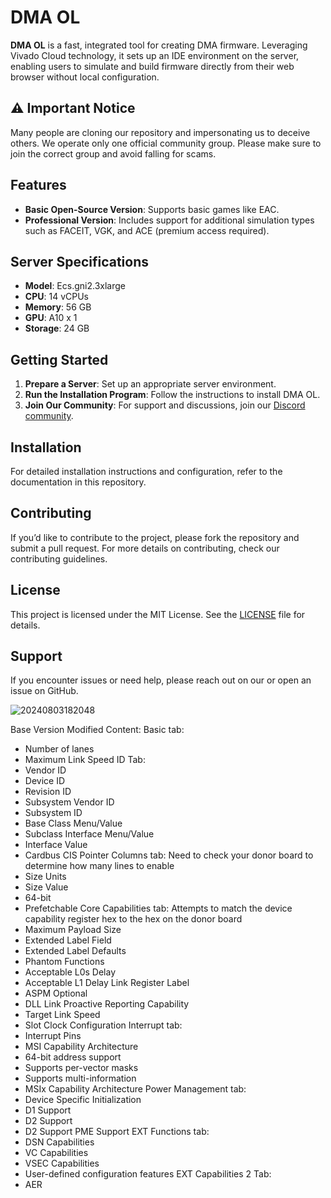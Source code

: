 # DMA OL

**DMA OL** is a fast, integrated tool for creating DMA firmware. Leveraging Vivado Cloud technology, it sets up an IDE environment on the server, enabling users to simulate and build firmware directly from their web browser without local configuration.
## ⚠️ Important Notice

Many people are cloning our repository and impersonating us to deceive others. We operate only one official community group. Please make sure to join the correct group and avoid falling for scams.

## Features

- **Basic Open-Source Version**: Supports basic games like EAC.
- **Professional Version**: Includes support for additional simulation types such as FACEIT, VGK, and ACE (premium access required).

## Server Specifications

- **Model**: Ecs.gni2.3xlarge
- **CPU**: 14 vCPUs
- **Memory**: 56 GB
- **GPU**: A10 x 1
- **Storage**: 24 GB

## Getting Started

1. **Prepare a Server**: Set up an appropriate server environment.
2. **Run the Installation Program**: Follow the instructions to install DMA OL.
3. **Join Our Community**: For support and discussions, join our [Discord community](https://discord.gg/F7N2JKCzDm).

## Installation

For detailed installation instructions and configuration, refer to the documentation in this repository.

## Contributing

If you’d like to contribute to the project, please fork the repository and submit a pull request. For more details on contributing, check our contributing guidelines.

## License

This project is licensed under the MIT License. See the [LICENSE](LICENSE) file for details.

## Support

If you encounter issues or need help, please reach out on our  or open an issue on GitHub.




![20240803182048](https://github.com/user-attachments/assets/14364952-f85e-4eba-bc6a-8423f76b12ba)


Base Version Modified Content:
 Basic tab:
- Number of lanes
- Maximum Link Speed
ID Tab:
- Vendor ID
- Device ID
- Revision ID
- Subsystem Vendor ID
- Subsystem ID
- Base Class Menu/Value
- Subclass Interface Menu/Value
- Interface Value
- Cardbus CIS Pointer
Columns tab:
Need to check your donor board to determine how many lines to enable
- Size Units
- Size Value
- 64-bit
- Prefetchable
Core Capabilities tab:
Attempts to match the device capability register hex to the hex on the donor board
- Maximum Payload Size
- Extended Label Field
- Extended Label Defaults
- Phantom Functions
- Acceptable L0s Delay
- Acceptable L1 Delay
Link Register Label
- ASPM Optional
- DLL Link Proactive Reporting Capability
- Target Link Speed
- Slot Clock Configuration
Interrupt tab:
- Interrupt Pins
- MSI Capability Architecture
- 64-bit address support
- Supports per-vector masks
- Supports multi-information
- MSIx Capability Architecture
Power Management tab:
- Device Specific Initialization
- D1 Support
- D2 Support
- D2 Support PME Support
EXT Functions tab:
- DSN Capabilities
- VC Capabilities
- VSEC Capabilities
- User-defined configuration features
EXT Capabilities 2 Tab:
- AER

